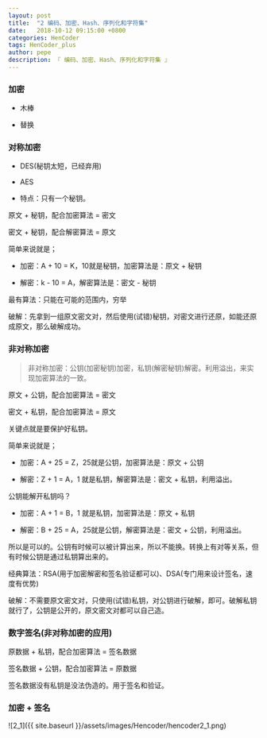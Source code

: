 ```yaml
---
layout: post
title:  "2 编码、加密、Hash、序列化和字符集"
date:   2018-10-12 09:15:00 +0800
categories: HenCoder
tags: HenCoder_plus
author: pepe
description: 『 编码、加密、Hash、序列化和字符集 』
---
```


### 加密

* 木棒

* 替换

### 对称加密

* DES(秘钥太短，已经弃用)

* AES

* 特点：只有一个秘钥。

原文 + 秘钥，配合加密算法 = 密文

密文 + 秘钥，配合解密算法 = 原文

简单来说就是；

* 加密：A + 10 = K，10就是秘钥，加密算法是：原文 + 秘钥

* 解密：k - 10 = A，解密算法是：密文 - 秘钥


最有算法：只能在可能的范围内，穷举

破解：先拿到一组原文密文对，然后使用(试错)秘钥，对密文进行还原，如能还原成原文，那么破解成功。

### 非对称加密

> 非对称加密：公钥(加密秘钥)加密，私钥(解密秘钥)解密。利用溢出，来实现加密算法的一致。

原文 + 公钥，配合加密算法 = 密文

密文 + 私钥，配合加密算法 = 原文

关键点就是要保护好私钥。

简单来说就是；

* 加密：A + 25 = Z，25就是公钥，加密算法是：原文 + 公钥

* 解密：Z + 1  = A，1 就是私钥，解密算法是：密文 + 私钥，利用溢出。

公钥能解开私钥吗？

* 加密：A + 1  = B，1 就是私钥，加密算法是：原文 + 私钥

* 解密：B + 25 = A，25就是公钥，解密算法是：密文 + 公钥，利用溢出。

所以是可以的。公钥有时候可以被计算出来，所以不能换。转换上有对等关系，但有时候公钥是通过私钥算出来的。

经典算法：RSA(用于加密解密和签名验证都可以)、DSA(专门用来设计签名，速度有优势)

破解：不需要原文密文对，只使用(试错)私钥，对公钥进行破解，即可。破解私钥就行了，公钥是公开的，原文密文对都可以自己造。

### 数字签名(非对称加密的应用)

原数据   + 私钥，配合加密算法 = 签名数据

签名数据 + 公钥，配合加密算法 = 原数据

签名数据没有私钥是没法伪造的。用于签名和验证。

### 加密 + 签名

![2_1]({{ site.baseurl }}/assets/images/Hencoder/hencoder2_1.png)





